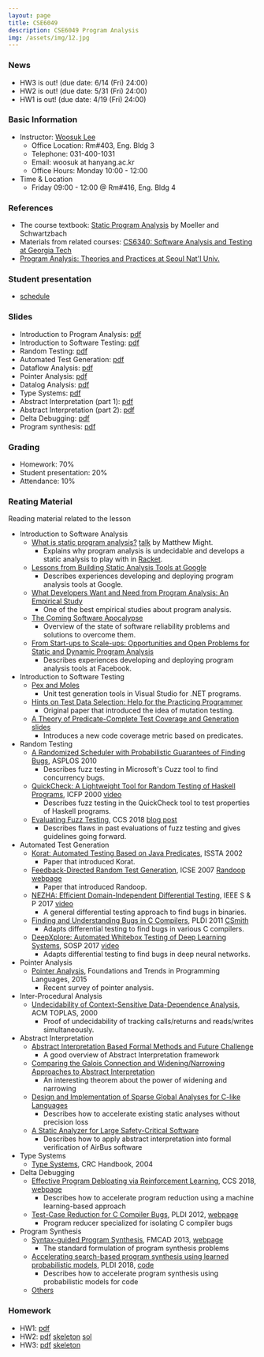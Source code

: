 ```yaml
---
layout: page
title: CSE6049
description: CSE6049 Program Analysis
img: /assets/img/12.jpg
---
```


### News
* HW3 is out! (due date: 6/14 (Fri) 24:00)
* HW2 is out! (due date: 5/31 (Fri) 24:00)
* HW1 is out! (due date: 4/19 (Fri) 24:00)


### Basic Information
* Instructor: [Woosuk Lee](http://psl.hanynag.ac.kr)
  * Office Location: Rm#403, Eng. Bldg 3 
  * Telephone: 031-400-1031 
  * Email: woosuk at hanyang.ac.kr 
  * Office Hours: Monday 10:00 - 12:00 
* Time & Location
  * Friday 09:00 - 12:00 @ Rm#416, Eng. Bldg 4

### References
* The course textbook: [Static Program Analysis](https://cs.au.dk/~amoeller/spa/spa.pdf) by Moeller and Schwartzbach 
* Materials from related courses: [CS6340: Software Analysis and Testing at Georgia Tech](http://rightingcode.org/index.html)
* [Program Analysis: Theories and Practices at Seoul Nat'l Univ.](http://ropas.snu.ac.kr/~kwang/4541.664A/17/)

### Student presentation
* [schedule](https://docs.google.com/spreadsheets/d/16FGO0ddBHbgN0ftSlu2FBJtyfueRbAfr-g-JnAqELPY/edit?usp=sharing)

### Slides
* Introduction to Program Analysis: [pdf](http://psl.hanyang.ac.kr/~wslee/courses/cse6049/1.pdf)
* Introduction to Software Testing: [pdf](http://psl.hanyang.ac.kr/~wslee/courses/cse6049/2.pdf)
* Random Testing: [pdf](http://psl.hanyang.ac.kr/~wslee/courses/cse6049/3.pdf)
* Automated Test Generation: [pdf](http://psl.hanyang.ac.kr/~wslee/courses/cse6049/4.pdf)
* Dataflow Analysis: [pdf](http://psl.hanyang.ac.kr/~wslee/courses/cse6049/5.pdf)
* Pointer Analysis: [pdf](http://psl.hanyang.ac.kr/~wslee/courses/cse6049/6.pdf)
* Datalog Analysis: [pdf](http://psl.hanyang.ac.kr/~wslee/courses/cse6049/8.pdf)
* Type Systems: [pdf](http://psl.hanyang.ac.kr/~wslee/courses/cse6049/9.pdf)
* Abstract Interpretation (part 1): [pdf](http://psl.hanyang.ac.kr/~wslee/courses/cse6049/10.pdf)
* Abstract Interpretation (part 2): [pdf](http://psl.hanyang.ac.kr/~wslee/courses/cse6049/11.pdf)
* Delta Debugging: [pdf](http://psl.hanyang.ac.kr/~wslee/courses/cse6049/12.pdf)
* Program synthesis: [pdf](http://psl.hanyang.ac.kr/~wslee/courses/cse6049/13.pdf)

### Grading
* Homework: 70%
* Student presentation: 20% 
* Attendance: 10% 

### Reating Material
Reading material related to the lesson
* Introduction to Software Analysis
  * [What is static program analysis?](http://matt.might.net/articles/intro-static-analysis/) [talk](https://www.youtube.com/watch?v=POvX4hYIoxg) by Matthew Might. 
	  - Explains why program analysis is undecidable and develops a static analysis to play with in [Racket](https://racket-lang.org/).
  * [Lessons from Building Static Analysis Tools at Google](https://cacm.acm.org/magazines/2018/4/226371-lessons-from-building-static-analysis-tools-at-google/fulltext)
	  - Describes experiences developing and deploying program analysis tools at Google.
  * [What Developers Want and Need from Program Analysis: An Empirical Study](https://www.microsoft.com/en-us/research/uploads/prod/2016/07/What-Developers-Want-and-Need-from-Program-Analysis-An-Empirical-Study.pdf)
	  - One of the best empirical studies about program analysis.
  * [The Coming Software Apocalypse](https://www.theatlantic.com/technology/archive/2017/09/saving-the-world-from-code/540393/)
	  - Overview of the state of software reliability problems and solutions to overcome them.
  * [From Start-ups to Scale-ups: Opportunities and Open Problems for Static and Dynamic Program Analysis](https://research.fb.com/wp-content/uploads/2018/05/from-start-ups-to-scale-ups-opportunities-and-open-problems-for-static-and-dynamic-program-analysis.pdf)
	  - Describes experiences developing and deploying program analysis tools at Facebook.
* Introduction to Software Testing
  * [Pex and Moles](https://www.microsoft.com/en-us/research/project/pex-and-moles-isolation-and-white-box-unit-testing-for-net/)
	  - Unit test generation tools in Visual Studio for .NET programs.
  * [Hints on Test Data Selection: Help for the Practicing Programmer](https://www.computer.org/csdl/mags/co/1978/04/01646911.pdf)
	  - Original paper that introduced the idea of mutation testing.
  * [A Theory of Predicate-Complete Test Coverage and Generation](https://www.microsoft.com/en-us/research/publication/a-theory-of-predicate-complete-test-coverage-and-generation/) [slides](https://www.cs.cmu.edu/~aldrich/courses/654-sp05/handouts/predicate-tests.pdf)
	  - Introduces a new code coverage metric based on predicates.
* Random Testing
  * [A Randomized Scheduler with Probabilistic Guarantees of Finding Bugs](https://dl.acm.org/citation.cfm?id=1736040), ASPLOS 2010
	  - Describes fuzz testing in Microsoft's Cuzz tool to find concurrency bugs.
  * [QuickCheck: A Lightweight Tool for Random Testing of Haskell Programs](https://dl.acm.org/citation.cfm?id=351266), ICFP 2000 [video](https://www.youtube.com/watch?v=zi0rHwfiX1Q)
	  - Describes fuzz testing in the QuickCheck tool to test properties of Haskell programs.
  * [Evaluating Fuzz Testing](https://arxiv.org/abs/1808.09700), CCS 2018 [blog post](http://www.pl-enthusiast.net/2018/08/23/evaluating-empirical-evaluations-for-fuzz-testing/) 
	  - Describes flaws in past evaluations of fuzz testing and gives guidelines going forward.
* Automated Test Generation
  * [Korat: Automated Testing Based on Java Predicates](https://dl.acm.org/citation.cfm?id=566191), ISSTA 2002 
	  - Paper that introduced Korat.
  * [Feedback-Directed Random Test Generation](https://homes.cs.washington.edu/~mernst/pubs/feedback-testgen-icse2007.pdf), ICSE 2007 [Randoop webpage](https://randoop.github.io/randoop/) 
	  - Paper that introduced Randoop.
  * [NEZHA: Efficient Domain-Independent Differential Testing](https://ieeexplore.ieee.org/document/7958601/), IEEE S & P 2017 [video](https://youtu.be/I8PWuc_SZzg)
	  - A general differential testing approach to find bugs in binaries.
  * [Finding and Understanding Bugs in C Compilers](https://dl.acm.org/citation.cfm?id=1993532), PLDI 2011 [CSmith](https://embed.cs.utah.edu/csmith/)
	  - Adapts differential testing to find bugs in various C compilers.
  * [DeepXplore: Automated Whitebox Testing of Deep Learning Systems](http://www.cs.columbia.edu/~junfeng/papers/deepxplore-sosp17.pdf), SOSP 2017 [video](https://dl.acm.org/ft_gateway.cfm?id=3132785&ftid=1940565&dwn=1)
	  - Adapts differential testing to find bugs in deep neural networks.
* Pointer Analysis
  * [Pointer Analysis](https://yanniss.github.io/points-to-tutorial15.pdf), Foundations and Trends in Programming Languages, 2015 
	  - Recent survey of pointer analysis.
* Inter-Procedural Analysis
  * [Undecidability of Context-Sensitive Data-Dependence Analysis](http://research.cs.wisc.edu/wpis/papers/toplas00.pdf), ACM TOPLAS, 2000 
	  - Proof of undecidability of tracking calls/returns and reads/writes simultaneously.
* Abstract Interpretation
  * [Abstract Interpretation Based Formal Methods and Future Challenge](http://ropas.snu.ac.kr/~kwang/520/readings/absint/Cousot-LNCS2000.ps)
	  - A good overview of Abstract Interpretation framework
  * [Comparing the Galois Connection and Widening/Narrowing Approaches to Abstract Interpretation](http://ropas.snu.ac.kr/~kwang/520/readings/absint/Cousot-widen-1992.pdf)
	  - An interesting theorem about the power of widening and narrowing
  * [Design and Implementation of Sparse Global Analyses for C-like Languages](http://ropas.snu.ac.kr/~kwang/paper/12-pldi-ohheleleyi.pdf)
	  - Describes how to accelerate existing static analyses without precision loss
  * [A Static Analyzer for Large Safety-Critical Software](http://ropas.snu.ac.kr/lib/dock/BlCoCoFeMaMiMoRi2003.pdf)
	  - Describes how to apply abstract interpretation into formal verification of AirBus software
* Type Systems
  * [Type Systems](http://lucacardelli.name/Papers/TypeSystems.pdf), CRC Handbook, 2004
* Delta Debugging
  * [Effective Program Debloating via Reinforcement Learning](https://dl.acm.org/citation.cfm?id=3243838), CCS 2018, [webpage](https://chisel.cis.upenn.edu)
	  - Describes how to accelerate program reduction using a machine learning-based approach
  * [Test-Case Reduction for C Compiler Bugs](http://www.cs.utah.edu/~regehr/papers/pldi12-preprint.pdf), PLDI 2012, [webpage](https://embed.cs.utah.edu/creduce/)
	  - Program reducer specialized for isolating C compiler bugs
* Program Synthesis
  * [Syntax-guided Program Synthesis](http://sygus.seas.upenn.edu/files/SyGuS13_paper.pdf), FMCAD 2013, [webpage](http://sygus.seas.upenn.edu) 
	  - The standard formulation of program synthesis problems
  * [Accelerating search-based program synthesis using learned probabilistic models](https://dl.acm.org/citation.cfm?id=3192410), PLDI 2018, [code](https://github.com/wslee/euphony)
	  - Describes how to accelerate program synthesis using probabilistic models for code
  * [Others](https://github.com/nadia-polikarpova/cse291-program-synthesis/wiki/Reading-List)

### Homework
* HW1: [pdf](http://psl.hanyang.ac.kr/~wslee/courses/cse6049/hw1.pdf)
* HW2: [pdf](http://psl.hanyang.ac.kr/~wslee/courses/cse6049/hw2.pdf) [skeleton](http://psl.hanyang.ac.kr/~wslee/courses/cse6049/hw2.zip) [sol](http://psl.hanyang.ac.kr/~wslee/courses/cse6049/hw2sol.zip)
* HW3: [pdf](http://psl.hanyang.ac.kr/~wslee/courses/cse6049/hw3.pdf) [skeleton](http://psl.hanyang.ac.kr/~wslee/courses/cse6049/sign.dl)

